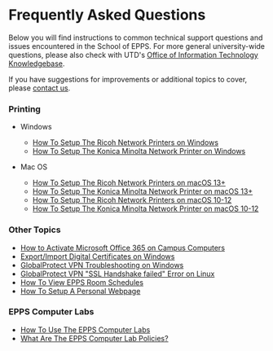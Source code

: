 Frequently Asked Questions
==========================

Below you will find instructions to common technical support questions and issues encountered in the School of EPPS. For more general university-wide questions, please also check with UTD's [Office of Information Technology Knowledgebase](https://atlas.utdallas.edu/TDClient/30/Portal/KB/).

If you have suggestions for improvements or additional topics to cover, please [contact us](contact.html).

### Printing

- Windows

  - [How To Setup The Ricoh Network Printers on Windows](faq/netprinters-windows.html)
  - [How To Setup The Konica Minolta Network Printer on Windows](faq/konica-bizhub.html)

  <!-- -   [How To Setup “Locked Print” On The Ricoh Network Printers on Windows](faq/setup-locked-print.html) -->
- Mac OS

  - [How To Setup The Ricoh Network Printers on macOS 13+](faq/netprinters-macos.html)
  - [How To Setup The Konica Minolta Network Printer on macOS 13+](faq/konica-bizhub-macos.html)
  - [How To Setup The Ricoh Network Printers on macOS 10-12](faq/netprinters-macos-older-versions.html)
  - [How To Setup The Konica Minolta Network Printer on macOS 10-12](faq/konica-bizhub-macos-older-versions.html)

  <!-- -   [How To Setup “Locked Print” On The Ricoh Network Printers on macOS](faq/setup-locked-print.html#macos) -->

### Other Topics

* [How to Activate Microsoft Office 365 on Campus Computers](faq/activate-o365-windows.html)
* [Export/Import Digital Certificates on Windows](faq/import-export-cert-windows.html)
* [GlobalProtect VPN Troubleshooting on Windows](faq/troubleshoot-globalconnect-windows.html)
* [GlobalProtect VPN "SSL Handshake failed" Error on Linux](faq/vpn-ssl-handshake-error.html)
* [How To View EPPS Room Schedules](faq/view-room-calendars.html)
* [How To Setup A Personal Webpage](faq/personal-webpage.html)

### EPPS Computer Labs

* [How To Use The EPPS Computer Labs](faq/use-epps-computer-labs.html)
* [What Are The EPPS Computer Lab Policies?](faq/epps-computer-lab-policies.html)
